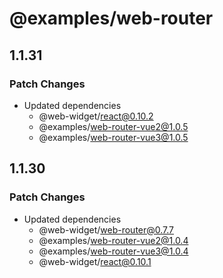 # @examples/web-router

## 1.1.31

### Patch Changes

- Updated dependencies
  - @web-widget/react@0.10.2
  - @examples/web-router-vue2@1.0.5
  - @examples/web-router-vue3@1.0.5

## 1.1.30

### Patch Changes

- Updated dependencies
  - @web-widget/web-router@0.7.7
  - @examples/web-router-vue2@1.0.4
  - @examples/web-router-vue3@1.0.4
  - @web-widget/react@0.10.1
